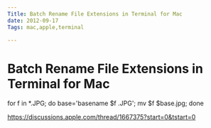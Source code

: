 ```yaml
---
Title: Batch Rename File Extensions in Terminal for Mac
date: 2012-09-17
Tags: mac,apple,terminal

---
```


# Batch Rename File Extensions in Terminal for Mac

for f in *.JPG; do base='basename $f .JPG'; mv $f $base.jpg; done



https://discussions.apple.com/thread/1667375?start=0&tstart=0
